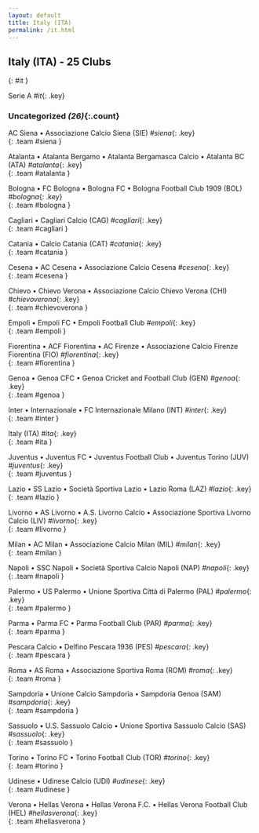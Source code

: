 ```yaml
---
layout: default
title: Italy (ITA)
permalink: /it.html
---
```



## Italy (ITA) - 25 Clubs
{: #it }



 Serie A _#it_{: .key}






### Uncategorized _(26)_{:.count}


AC Siena • Associazione Calcio Siena  (SIE)  _#siena_{: .key} <br>
{: .team #siena }

Atalanta • Atalanta Bergamo • Atalanta Bergamasca Calcio • Atalanta BC  (ATA)  _#atalanta_{: .key} <br>
{: .team #atalanta }

Bologna • FC Bologna • Bologna FC • Bologna Football Club 1909  (BOL)  _#bologna_{: .key} <br>
{: .team #bologna }

Cagliari • Cagliari Calcio  (CAG)  _#cagliari_{: .key} <br>
{: .team #cagliari }

Catania • Calcio Catania  (CAT)  _#catania_{: .key} <br>
{: .team #catania }

Cesena • AC Cesena • Associazione Calcio Cesena   _#cesena_{: .key} <br>
{: .team #cesena }

Chievo • Chievo Verona • Associazione Calcio Chievo Verona  (CHI)  _#chievoverona_{: .key} <br>
{: .team #chievoverona }

Empoli • Empoli FC • Empoli Football Club   _#empoli_{: .key} <br>
{: .team #empoli }

Fiorentina • ACF Fiorentina • AC Firenze • Associazione Calcio Firenze Fiorentina  (FIO)  _#fiorentina_{: .key} <br>
{: .team #fiorentina }

Genoa • Genoa CFC • Genoa Cricket and Football Club  (GEN)  _#genoa_{: .key} <br>
{: .team #genoa }

Inter • Internazionale • FC Internazionale Milano  (INT)  _#inter_{: .key} <br>
{: .team #inter }

Italy  (ITA)  _#ita_{: .key} <br>
{: .team #ita }

Juventus • Juventus FC • Juventus Football Club • Juventus Torino  (JUV)  _#juventus_{: .key} <br>
{: .team #juventus }

Lazio • SS Lazio • Società Sportiva Lazio • Lazio Roma  (LAZ)  _#lazio_{: .key} <br>
{: .team #lazio }

Livorno • AS Livorno • A.S. Livorno Calcio • Associazione Sportiva Livorno Calcio  (LIV)  _#livorno_{: .key} <br>
{: .team #livorno }

Milan • AC Milan • Associazione Calcio Milan  (MIL)  _#milan_{: .key} <br>
{: .team #milan }

Napoli • SSC Napoli • Società Sportiva Calcio Napoli  (NAP)  _#napoli_{: .key} <br>
{: .team #napoli }

Palermo • US Palermo • Unione Sportiva Città di Palermo  (PAL)  _#palermo_{: .key} <br>
{: .team #palermo }

Parma • Parma FC • Parma Football Club  (PAR)  _#parma_{: .key} <br>
{: .team #parma }

Pescara Calcio • Delfino Pescara 1936  (PES)  _#pescara_{: .key} <br>
{: .team #pescara }

Roma • AS Roma • Associazione Sportiva Roma  (ROM)  _#roma_{: .key} <br>
{: .team #roma }

Sampdoria • Unione Calcio Sampdoria • Sampdoria Genoa  (SAM)  _#sampdoria_{: .key} <br>
{: .team #sampdoria }

Sassuolo • U.S. Sassuolo Calcio • Unione Sportiva Sassuolo Calcio  (SAS)  _#sassuolo_{: .key} <br>
{: .team #sassuolo }

Torino • Torino FC • Torino Football Club  (TOR)  _#torino_{: .key} <br>
{: .team #torino }

Udinese • Udinese Calcio  (UDI)  _#udinese_{: .key} <br>
{: .team #udinese }

Verona • Hellas Verona • Hellas Verona F.C. • Hellas Verona Football Club  (HEL)  _#hellasverona_{: .key} <br>
{: .team #hellasverona }


 
